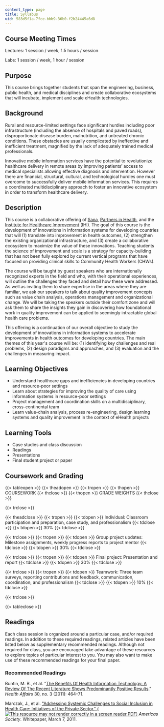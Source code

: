 ```yaml
---
content_type: page
title: Syllabus
uid: 583d5f1a-7fce-bbb9-36b0-f2b24445a6d8
---
```


Course Meeting Times
--------------------

Lectures: 1 session / week, 1.5 hours / session

Labs: 1 session / week, 1 hour / session

Purpose
-------

This course brings together students that span the engineering, business, public health, and medical disciplines and create collaborative ecosystems that will incubate, implement and scale eHealth technologies.

Background
----------

Rural and resource-limited settings face significant hurdles including poor infrastructure (including the absence of hospitals and paved roads), disproportionate disease burden, malnutrition, and untreated chronic conditions. These obstacles are usually complicated by ineffective and inefficient treatment, magnified by the lack of adequately trained medical professionals.

Innovative mobile information services have the potential to revolutionize healthcare delivery in remote areas by improving patients’ access to medical specialists allowing effective diagnosis and intervention. However there are financial, structural, cultural, and technological hurdles one must overcome to successfully deliver mobile information services. This requires a coordinated multidisciplinary approach to foster an innovative ecosystem in order to transform healthcare delivery.

Description
-----------

This course is a collaborative offering of [Sana](http://sana.mit.edu/), [Partners in Health](http://www.pih.org/), and the [Institute for Healthcare Improvement](http://www.ihi.org/Pages/default.aspx) (IHI). The goal of this course is the development of innovations in information systems for developing countries that will (1) translate into improvement in health outcomes, (2) strengthen the existing organizational infrastructure, and (3) create a collaborative ecosystem to maximize the value of these innovations. Teaching students the science of improvement and scale is a strategy for capacity-building that has not been fully explored by current vertical programs that have focused on providing clinical skills to Community Health Workers (CHWs).

The course will be taught by guest speakers who are internationally recognized experts in the field and who, with their operational experiences, will outline the challenges they faced and detail how these were addressed. As well as inviting them to share expertise in the areas where they are familiar, we ask our speakers to talk about quality improvement concepts such as value chain analysis, operations management and organizational change. We will be taking the speakers outside their comfort zone and will ask them to share the insights they gain in discovering how foundational work in quality improvement can be applied to seemingly intractable global health care problems.

This offering is a continuation of our overall objective to study the development of innovations in information systems to accelerate improvements in health outcomes for developing countries. The main themes of this year's course will be: (1) identifying key challenges and real problems, (2) design paradigms and approaches, and (3) evaluation and the challenges in measuring impact.

Learning Objectives
-------------------

*   Understand healthcare gaps and inefficiencies in developing countries and resource-poor settings
*   Learn about strategies for improving the quality of care using information systems in resource-poor settings
*   Project management and coordination skills on a multidisciplinary, cross-continental team
*   Learn value-chain analysis, process re-engineering, design learning systems and quality improvement in the context of eHealth projects

Learning Tools
--------------

*   Case studies and class discussion
*   Readings
*   Presentations
*   Final student project or paper

Coursework and Grading
----------------------

{{< tableopen >}}
{{< theadopen >}}
{{< tropen >}}
{{< thopen >}}
COURSEWORK
{{< thclose >}}
{{< thopen >}}
GRADE WEIGHTS
{{< thclose >}}

{{< trclose >}}

{{< theadclose >}}
{{< tropen >}}
{{< tdopen >}}
Individual: Classroom participation and preparation, case study, and professionalism
{{< tdclose >}}
{{< tdopen >}}
30%
{{< tdclose >}}

{{< trclose >}}
{{< tropen >}}
{{< tdopen >}}
Group project updates: Milestone assignments, weekly progress reports to project mentor
{{< tdclose >}}
{{< tdopen >}}
30%
{{< tdclose >}}

{{< trclose >}}
{{< tropen >}}
{{< tdopen >}}
Final project: Presentation and report
{{< tdclose >}}
{{< tdopen >}}
30%
{{< tdclose >}}

{{< trclose >}}
{{< tropen >}}
{{< tdopen >}}
Teamwork: Three team surveys, reporting contributions and feedback, communication, coordination, and professionalism
{{< tdclose >}}
{{< tdopen >}}
10%
{{< tdclose >}}

{{< trclose >}}

{{< tableclose >}}

Readings
--------

Each class session is organized around a particular case, and/or required readings. In addition to these required readings, related articles have been listed below as supplementary recommended readings. Although not required for class, you are encouraged take advantage of these resources to explore topics of particular interest to you. You may also want to make use of these recommended readings for your final paper.

### Recommended Readings

Buntin, M. B., et al. "[The Benefits Of Health Information Technology: A Review Of The Recent Literature Shows Predominantly Positive Results](http://dx.doi.org/10.1377/hlthaff.2011.0178)." _Health Affairs_ 30, no. 3 (2011): 464–71.

Marczak, J., et al. ["Addressing Systemic Challenges to Social Inclusion in Health Care: Initiatives of the Private Sector." (![This resource may not render correctly in a screen reader.](/images/inacessible.gif)PDF)](http://www.as-coa.org/files/FordFnd_Health.pdf) _Americas Society_. Whitepaper, March 7, 2011.